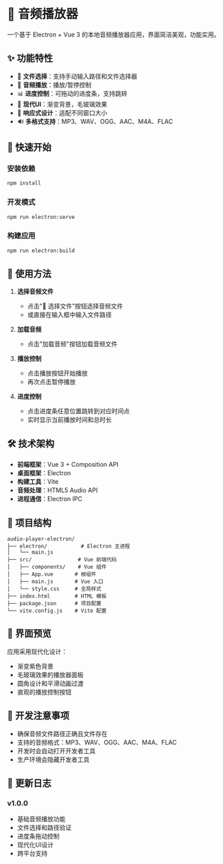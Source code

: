 # 🎵 音频播放器

一个基于 Electron + Vue 3 的本地音频播放器应用，界面简洁美观，功能实用。

## ✨ 功能特性

- 🎯 **文件选择**：支持手动输入路径和文件选择器
- 🎵 **音频播放**：播放/暂停控制
- 📊 **进度控制**：可拖动的进度条，支持跳转
- 🎨 **现代UI**：渐变背景，毛玻璃效果
- 📱 **响应式设计**：适配不同窗口大小
- 🔊 **多格式支持**：MP3、WAV、OGG、AAC、M4A、FLAC

## 🚀 快速开始

### 安装依赖

```bash
npm install
```

### 开发模式

```bash
npm run electron:serve
```

### 构建应用

```bash
npm run electron:build
```

## 🎯 使用方法

1. **选择音频文件**
   - 点击"📁 选择文件"按钮选择音频文件
   - 或直接在输入框中输入文件路径

2. **加载音频**
   - 点击"加载音频"按钮加载音频文件

3. **播放控制**
   - 点击播放按钮开始播放
   - 再次点击暂停播放

4. **进度控制**
   - 点击进度条任意位置跳转到对应时间点
   - 实时显示当前播放时间和总时长

## 🛠️ 技术架构

- **前端框架**：Vue 3 + Composition API
- **桌面框架**：Electron
- **构建工具**：Vite
- **音频处理**：HTML5 Audio API
- **进程通信**：Electron IPC

## 📁 项目结构

```
audio-player-electron/
├── electron/           # Electron 主进程
│   └── main.js
├── src/               # Vue 前端代码
│   ├── components/    # Vue 组件
│   ├── App.vue       # 根组件
│   ├── main.js       # Vue 入口
│   └── style.css     # 全局样式
├── index.html        # HTML 模板
├── package.json      # 项目配置
└── vite.config.js    # Vite 配置
```

## 🎨 界面预览

应用采用现代化设计：
- 渐变紫色背景
- 毛玻璃效果的播放器面板
- 圆角设计和平滑动画过渡
- 直观的播放控制按钮

## 🔧 开发注意事项

- 确保音频文件路径正确且文件存在
- 支持的音频格式：MP3、WAV、OGG、AAC、M4A、FLAC
- 开发时会自动打开开发者工具
- 生产环境会隐藏开发者工具

## 📝 更新日志

### v1.0.0
- 基础音频播放功能
- 文件选择和路径验证
- 进度条拖动控制
- 现代化UI设计
- 跨平台支持 